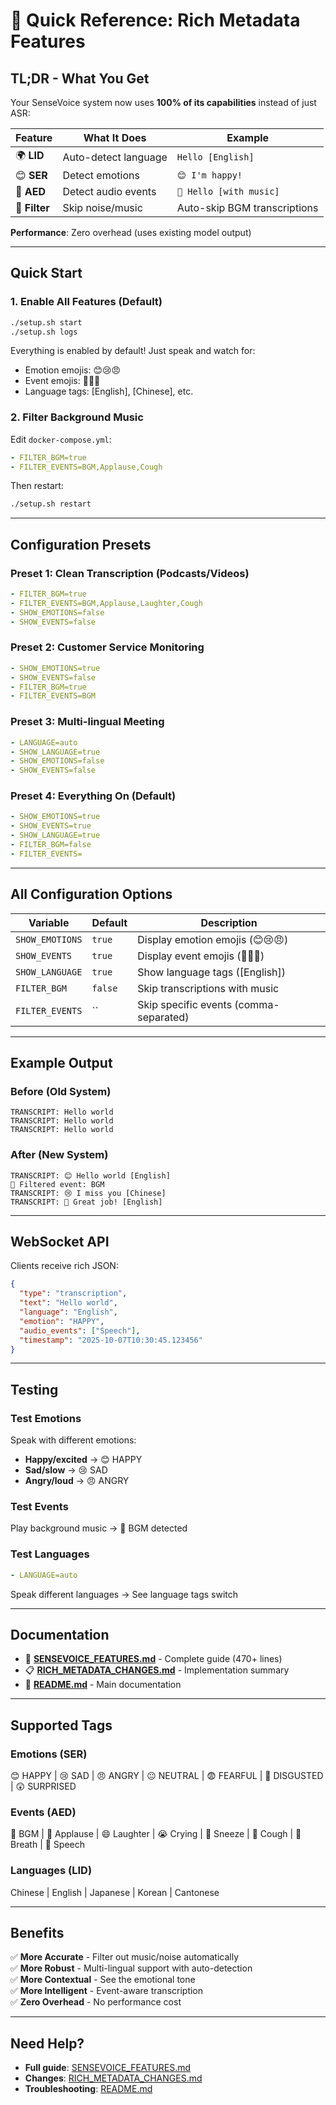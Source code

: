 # 🎯 Quick Reference: Rich Metadata Features

## TL;DR - What You Get

Your SenseVoice system now uses **100% of its capabilities** instead of just ASR:

| Feature | What It Does | Example |
|---------|--------------|---------|
| 🌍 **LID** | Auto-detect language | `Hello [English]` |
| 😊 **SER** | Detect emotions | `😊 I'm happy!` |
| 🎵 **AED** | Detect audio events | `🎵 Hello [with music]` |
| 🚫 **Filter** | Skip noise/music | Auto-skip BGM transcriptions |

**Performance**: Zero overhead (uses existing model output)

---

## Quick Start

### 1. Enable All Features (Default)
```bash
./setup.sh start
./setup.sh logs
```

Everything is enabled by default! Just speak and watch for:
- Emotion emojis: 😊😢😠
- Event emojis: 🎵👏😄
- Language tags: [English], [Chinese], etc.

### 2. Filter Background Music
Edit `docker-compose.yml`:
```yaml
- FILTER_BGM=true
- FILTER_EVENTS=BGM,Applause,Cough
```

Then restart:
```bash
./setup.sh restart
```

---

## Configuration Presets

### Preset 1: Clean Transcription (Podcasts/Videos)
```yaml
- FILTER_BGM=true
- FILTER_EVENTS=BGM,Applause,Laughter,Cough
- SHOW_EMOTIONS=false
- SHOW_EVENTS=false
```

### Preset 2: Customer Service Monitoring
```yaml
- SHOW_EMOTIONS=true
- SHOW_EVENTS=false
- FILTER_BGM=true
- FILTER_EVENTS=BGM
```

### Preset 3: Multi-lingual Meeting
```yaml
- LANGUAGE=auto
- SHOW_LANGUAGE=true
- SHOW_EMOTIONS=false
- SHOW_EVENTS=false
```

### Preset 4: Everything On (Default)
```yaml
- SHOW_EMOTIONS=true
- SHOW_EVENTS=true
- SHOW_LANGUAGE=true
- FILTER_BGM=false
- FILTER_EVENTS=
```

---

## All Configuration Options

| Variable | Default | Description |
|----------|---------|-------------|
| `SHOW_EMOTIONS` | `true` | Display emotion emojis (😊😢😠) |
| `SHOW_EVENTS` | `true` | Display event emojis (🎵👏😄) |
| `SHOW_LANGUAGE` | `true` | Show language tags ([English]) |
| `FILTER_BGM` | `false` | Skip transcriptions with music |
| `FILTER_EVENTS` | `` | Skip specific events (comma-separated) |

---

## Example Output

### Before (Old System)
```
TRANSCRIPT: Hello world
TRANSCRIPT: Hello world
TRANSCRIPT: Hello world
```

### After (New System)
```
TRANSCRIPT: 😊 Hello world [English]
🚫 Filtered event: BGM
TRANSCRIPT: 😢 I miss you [Chinese]
TRANSCRIPT: 👏 Great job! [English]
```

---

## WebSocket API

Clients receive rich JSON:

```json
{
  "type": "transcription",
  "text": "Hello world",
  "language": "English",
  "emotion": "HAPPY",
  "audio_events": ["Speech"],
  "timestamp": "2025-10-07T10:30:45.123456"
}
```

---

## Testing

### Test Emotions
Speak with different emotions:
- **Happy/excited** → 😊 HAPPY
- **Sad/slow** → 😢 SAD  
- **Angry/loud** → 😠 ANGRY

### Test Events
Play background music → 🎵 BGM detected

### Test Languages
```yaml
- LANGUAGE=auto
```
Speak different languages → See language tags switch

---

## Documentation

- 📖 **[SENSEVOICE_FEATURES.md](../features/SENSEVOICE_FEATURES.md)** - Complete guide (470+ lines)
- 📋 **[RICH_METADATA_CHANGES.md](RICH_METADATA_CHANGES.md)** - Implementation summary
- 🚀 **[README.md](../../README.md)** - Main documentation

---

## Supported Tags

### Emotions (SER)
😊 HAPPY | 😢 SAD | 😠 ANGRY | 😐 NEUTRAL | 😨 FEARFUL | 🤢 DISGUSTED | 😲 SURPRISED

### Events (AED)
🎵 BGM | 👏 Applause | 😄 Laughter | 😭 Crying | 🤧 Sneeze | 🤒 Cough | 💨 Breath | 💬 Speech

### Languages (LID)
Chinese | English | Japanese | Korean | Cantonese

---

## Benefits

✅ **More Accurate** - Filter out music/noise automatically  
✅ **More Robust** - Multi-lingual support with auto-detection  
✅ **More Contextual** - See the emotional tone  
✅ **More Intelligent** - Event-aware transcription  
✅ **Zero Overhead** - No performance cost  

---

## Need Help?

- **Full guide**: [SENSEVOICE_FEATURES.md](../features/SENSEVOICE_FEATURES.md)
- **Changes**: [RICH_METADATA_CHANGES.md](RICH_METADATA_CHANGES.md)
- **Troubleshooting**: [README.md](README.md#-troubleshooting)

